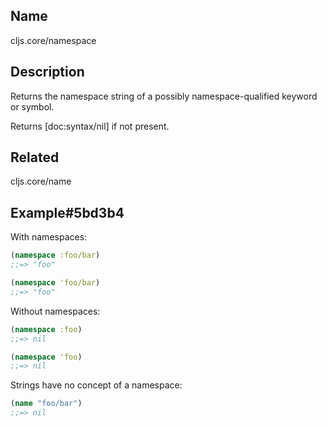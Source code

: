 ## Name
cljs.core/namespace

## Description

Returns the namespace string of a possibly namespace-qualified keyword or symbol.

Returns [doc:syntax/nil] if not present.

## Related
cljs.core/name

## Example#5bd3b4

With namespaces:

```clj
(namespace :foo/bar)
;;=> "foo"

(namespace 'foo/bar)
;;=> "foo"
```

Without namespaces:

```clj
(namespace :foo)
;;=> nil

(namespace 'foo)
;;=> nil
```

Strings have no concept of a namespace:

```clj
(name "foo/bar")
;;=> nil
```
